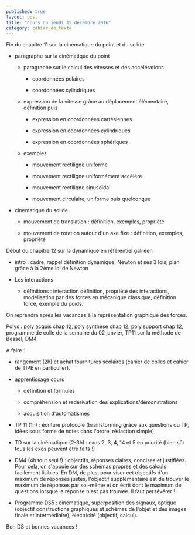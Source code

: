 ```yaml
---
published: true
layout: post
title: "Cours du jeudi 15 décembre 2016"
category: cahier_de_texte
---
```


Fin du chapitre 11 sur la cinématique du point et du solide

- paragraphe sur la cinématique du point

  - paragraphe sur le calcul des vitesses et des accélérations

    - coordonnées polaires 

    - coordonnées cylindriques

  - expression de la vitesse grâce au déplacement élémentaire, définition puis

    - expression en coordonnées cartésiennes

    - expression en coordonnées cylindriques

    - expression en coordonnées sphériques

  - exemples

    - mouvement rectiligne uniforme
  
    - mouvement rectiligne uniformément accéléré

    - mouvement rectiligne sinusoïdal

    - mouvement circulaire, uniforme puis quelconque

- cinematique du solide

  - mouvement de translation : définition, exemples, propriété

  - mouvement de rotation autour d'un axe fixe : définition, exemples, propriété

Début du chapitre 12 sur la dynamique en référentiel galiléen

  - intro : cadre, rappel définition dynamique, Newton et ses 3 lois, plan grâce à la 2ème loi de Newton

  - Les interactions

     - définitions : interaction définition, propriété des interactions, modélisation par des forces en mécanique classique, définition force, exemple du poids.

On reprendra après les vacances à la représentation graphique des forces.

Polys : poly acquis chap 12, poly synthèse chap 12, poly support chap 12, programme de colle de la semaine du 02 janvier, TP11 sur la méthode de Bessel, DM4.

A faire :

- rangement (2h) et achat fournitures scolaires (cahier de colles et cahier de TIPE en particulier).

- apprentissage cours

  - définition et formules

  - compréhension et redérivation des explications/démonstrations

  - acquisition d'automatismes

- TP 11 (1h) : écriture protocole (brainstorming grâce aux questions du TP, idées sous forme de notes dans l'ordre, rédaction simple)

- TD sur la cinématique (2-3h) : exos 2, 3, 4, 14 et 5 en priorité (bien sûr tous les exos peuvent être faits !)

- DM4 (4h tout seul !) : objectifs, réponses claires, concises et justifiées. Pour cela, on s'appuie sur des schémas propres et des calculs facilement lisibles. En DM, de plus, pour viser cet objectifs d'un maximum de réponses justes, l'objectif supplémentaire est de trouver le maximum de réponses par soi-même et on écrit dont le maximum de questions lorsque la réponse n'est pas trouvée. Il faut persévérer !

- Programme DS5 : cinématique, superposition des signaux, optique (objectif constructions graphiques et schémas de l'objet et des images finale et intermédiaire), électricité (objectif, calcul).

Bon DS et bonnes vacances !



